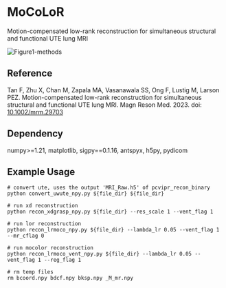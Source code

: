 # MoCoLoR

Motion-compensated low-rank reconstruction for simultaneous structural and functional UTE lung MRI

![Figure1-methods](https://github.com/PulmonaryMRI/MoCoLoR/assets/22829346/8196dd2c-01df-49a3-8843-533f20f9cb41)

## Reference

Tan F, Zhu X, Chan M, Zapala MA, Vasanawala SS, Ong F, Lustig M, Larson PEZ. Motion-compensated low-rank reconstruction for simultaneous structural and functional UTE lung MRI. Magn Reson Med. 2023. doi: [10.1002/mrm.29703](https://dx.doi.org/10.1002/mrm.29703)

## Dependency

numpy>=1.21, matplotlib, sigpy==0.1.16, antspyx, h5py, pydicom

## Example Usage

```
# convert ute, uses the output 'MRI_Raw.h5' of pcvipr_recon_binary
python convert_uwute_npy.py ${file_dir} ${file_dir}

# run xd reconstruction
python recon_xdgrasp_npy.py ${file_dir} --res_scale 1 --vent_flag 1

# run lor reconstruction
python recon_lrmoco_npy.py ${file_dir} --lambda_lr 0.05 --vent_flag 1 --mr_cflag 0

# run mocolor reconstruction
python recon_lrmoco_vent_npy.py ${file_dir} --lambda_lr 0.05 --vent_flag 1 --reg_flag 1

# rm temp files
rm bcoord.npy bdcf.npy bksp.npy _M_mr.npy

```

